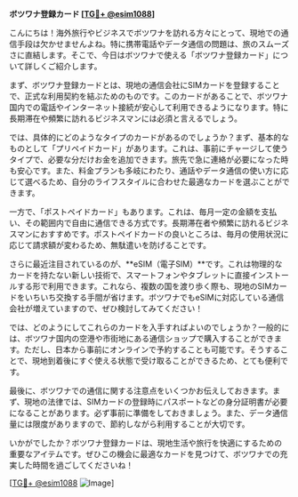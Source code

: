 **ボツワナ登録カード [[TG💪+ @esim1088](https://t.me/s/esim1088)]**

こんにちは！海外旅行やビジネスでボツワナを訪れる方々にとって、現地での通信手段は欠かせませんよね。特に携帯電話やデータ通信の問題は、旅のスムーズさに直結します。そこで、今日はボツワナで使える「ボツワナ登録カード」について詳しくご紹介します。

まず、ボツワナ登録カードとは、現地の通信会社にSIMカードを登録することで、正式な利用契約を結ぶためのものです。このカードがあることで、ボツワナ国内での電話やインターネット接続が安心して利用できるようになります。特に長期滞在や頻繁に訪れるビジネスマンには必須と言えるでしょう。

では、具体的にどのようなタイプのカードがあるのでしょうか？まず、基本的なものとして「プリペイドカード」があります。これは、事前にチャージして使うタイプで、必要な分だけお金を追加できます。旅先で急に連絡が必要になった時も安心です。また、料金プランも多岐にわたり、通話やデータ通信の使い方に応じて選べるため、自分のライフスタイルに合わせた最適なカードを選ぶことができます。

一方で、「ポストペイドカード」もあります。これは、毎月一定の金額を支払い、その範囲内で自由に通信できる方式です。長期滞在者や頻繁に訪れるビジネスマンにおすすめです。ポストペイドカードの良いところは、毎月の使用状況に応じて請求額が変わるため、無駄遣いを防げることです。

さらに最近注目されているのが、**eSIM（電子SIM）**です。これは物理的なカードを持たない新しい技術で、スマートフォンやタブレットに直接インストールする形で利用できます。これなら、複数の国を渡り歩く際も、現地のSIMカードをいちいち交換する手間が省けます。ボツワナでもeSIMに対応している通信会社が増えていますので、ぜひ検討してみてください！

では、どのようにしてこれらのカードを入手すればよいのでしょうか？一般的には、ボツワナ国内の空港や市街地にある通信ショップで購入することができます。ただし、日本から事前にオンラインで予約することも可能です。そうすることで、現地到着後にすぐ使える状態で受け取ることができるため、とても便利です。

最後に、ボツワナでの通信に関する注意点をいくつかお伝えしておきます。まず、現地の法律では、SIMカードの登録時にパスポートなどの身分証明書が必要になることがあります。必ず事前に準備をしておきましょう。また、データ通信量には限度がありますので、節約しながら利用することが大切です。

いかがでしたか？ボツワナ登録カードは、現地生活や旅行を快適にするための重要なアイテムです。ぜひこの機会に最適なカードを見つけて、ボツワナでの充実した時間を過ごしてくださいね！

[[TG💪+ @esim1088](https://t.me/s/esim1088) ![Image](https://i.postimg.cc/Y0z9fWf4/image.png)]